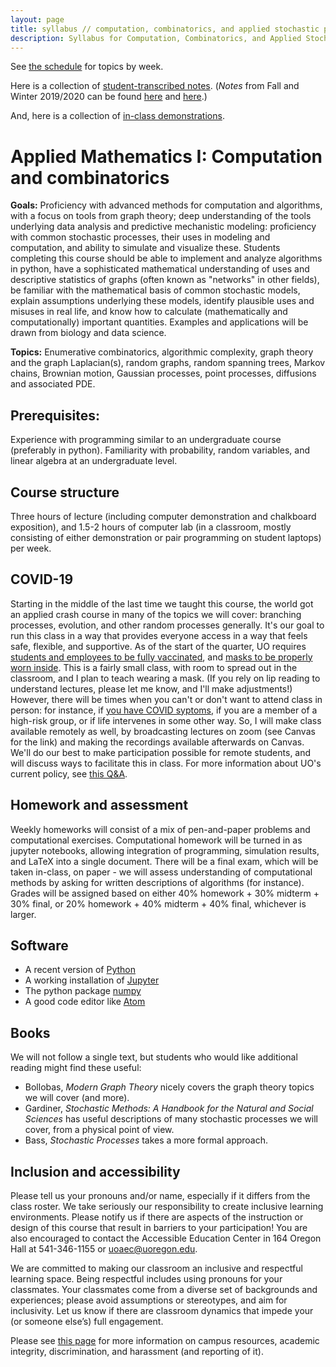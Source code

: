```yaml
---
layout: page
title: syllabus // computation, combinatorics, and applied stochastic processes
description: Syllabus for Computation, Combinatorics, and Applied Stochastic Processes
---
```


See [the schedule](fall_schedule.html) for topics by week.

Here is a collection of [student-transcribed notes](../notes/fall_2021/README.html).
(*Notes* from Fall and Winter 2019/2020
can be found [here](../notes/fall_2019/README.html) and [here](../notes/winter_2020/README.html).)

And, here is a collection of [in-class demonstrations](../demos/index.html).


# Applied Mathematics I: Computation and combinatorics

**Goals:**
Proficiency with advanced methods for computation and algorithms,
with a focus on tools from graph theory;
deep understanding of the tools underlying data analysis and predictive mechanistic modeling:
proficiency with common stochastic processes,
their uses in modeling and computation, and ability to simulate and visualize these.
Students completing this course should be
able to implement and analyze algorithms in python,
have a sophisticated mathematical understanding of uses and descriptive statistics of graphs
(often known as "networks" in other fields),
be familiar with the mathematical basis of common stochastic models,
explain assumptions underlying these models,
identify plausible uses and misuses in real life,
and know how to calculate (mathematically and computationally) important quantities.
Examples and applications will be drawn from biology and data science.


**Topics:**
Enumerative combinatorics, algorithmic complexity, graph theory and the graph Laplacian(s), random graphs, random spanning trees, 
Markov chains, Brownian motion, Gaussian processes, point processes, diffusions and associated PDE.

## Prerequisites:

Experience with programming similar to an undergraduate course (preferably in python). Familiarity with probability, random variables, and linear algebra at an undergraduate level.


## Course structure

Three hours of lecture (including computer demonstration and chalkboard exposition),
and 1.5-2 hours of computer lab
(in a classroom, mostly consisting of either demonstration or pair programming on student laptops)
per week.


## COVID-19

Starting in the middle of the last time we taught this course,
the world got an applied crash course in many of the topics we will cover:
branching processes, evolution, and other random processes generally.
It's our goal to run this class in a way that provides everyone access
in a way that feels safe, flexible, and supportive.
As of the start of the quarter,
UO requires [students and employees to be fully vaccinated](https://coronavirus.uoregon.edu/vaccine),
and [masks to be properly worn inside](https://coronavirus.uoregon.edu/prevention).
This is a fairly small class,
with room to spread out in the classroom,
and I plan to teach wearing a mask.
(If you rely on lip reading to understand lectures, please let me know,
and I'll make adjustments!)
However, there will be times when you can't or don't want to attend class in person:
for instance,
if [you have COVID syptoms](https://coronavirus.uoregon.edu/prevention#health-checks),
if you are a member of a high-risk group,
or if life intervenes in some other way.
So, I will make class available remotely as well,
by broadcasting lectures on zoom (see Canvas for the link)
and making the recordings available afterwards on Canvas.
We'll do our best to make participation possible for remote students,
and will discuss ways to facilitate this in class.
For more information about UO's current policy, see [this Q&A](https://provost.uoregon.edu/resource-rubric).


## Homework and assessment

Weekly homeworks will consist of a mix of pen-and-paper problems and computational exercises. Computational homework will be turned in as jupyter notebooks, allowing integration of programming, simulation results, and LaTeX into a single document.
There will be a final exam, which will be taken in-class, on paper - we will assess understanding of computational methods by asking for written descriptions of algorithms (for instance).
Grades will be assigned based on either 40% homework + 30% midterm + 30% final, or 20% homework + 40% midterm + 40% final, whichever is larger.


## Software

* A recent version of [Python](https://python.org)
* A working installation of [Jupyter](https://jupyter.org/)
* The python package [numpy](https://numpy.org/)
* A good code editor like [Atom](https://atom.io)


## Books

We will not follow a single text, but students who would like additional reading might find these useful:
    
* Bollobas, *Modern Graph Theory* nicely covers the graph theory topics we will cover (and more).
* Gardiner, *Stochastic Methods: A Handbook for the Natural and Social Sciences* has useful descriptions of many stochastic processes we will cover, from a physical point of view.
* Bass, *Stochastic Processes* takes a more formal approach.


## Inclusion and accessibility

Please tell us your pronouns and/or name,
especially if it differs from the class roster.
We take seriously our responsibility to create inclusive learning environments.
Please notify us if there are aspects of the instruction or design of this
course that result in barriers to your participation! You are also encouraged
to contact the Accessible Education Center in 164 Oregon Hall at 541-346-1155
or uoaec@uoregon.edu.

We are committed to making our classroom an inclusive and respectful learning space.
Being respectful includes using pronouns for your classmates.
Your classmates come from a diverse set of backgrounds and experiences;
please avoid assumptions or stereotypes, and aim for inclusivity.
Let us know if there are classroom dynamics that impede your (or someone else’s) full engagement. 

Please see [this page](policies.html) for more information on
campus resources, academic integrity, discrimination, and harassment (and reporting of it).


